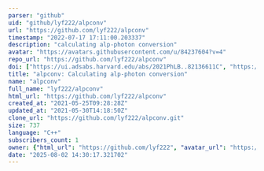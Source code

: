 ```yaml
---
parser: "github"
uid: "github/lyf222/alpconv"
url: "https://github.com/lyf222/alpconv"
timestamp: "2022-07-17 17:11:00.203337"
description: "calculating alp-photon conversion"
avatar: "https://avatars.githubusercontent.com/u/84237604?v=4"
repo_url: "https://github.com/lyf222/alpconv"
doi: ["https://ui.adsabs.harvard.edu/abs/2021PhLB..82136611C", "https://ui.adsabs.harvard.edu/abs/2021ascl.soft09002C/abstract"]
title: "alpconv: Calculating alp-photon conversion"
name: "alpconv"
full_name: "lyf222/alpconv"
html_url: "https://github.com/lyf222/alpconv"
created_at: "2021-05-25T09:28:28Z"
updated_at: "2021-05-30T14:18:50Z"
clone_url: "https://github.com/lyf222/alpconv.git"
size: 737
language: "C++"
subscribers_count: 1
owner: {"html_url": "https://github.com/lyf222", "avatar_url": "https://avatars.githubusercontent.com/u/84237604?v=4", "login": "lyf222", "type": "User"}
date: "2025-08-02 14:30:17.321702"
---
```

